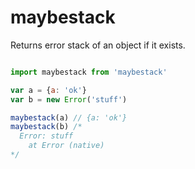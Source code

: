 # maybestack

Returns error stack of an object if it exists.

```javascript

import maybestack from 'maybestack'

var a = {a: 'ok'}
var b = new Error('stuff')

maybestack(a) // {a: 'ok'}
maybestack(b) /*
  Error: stuff
    at Error (native)
*/


```

